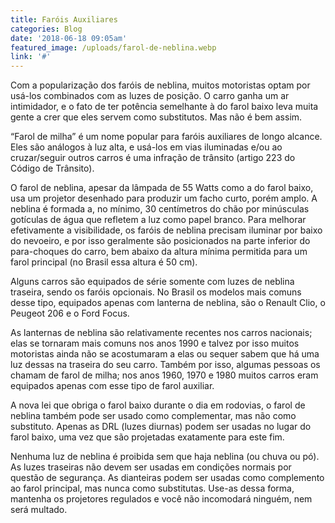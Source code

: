 ```yaml
---
title: Faróis Auxiliares
categories: Blog
date: '2018-06-18 09:05am'
featured_image: /uploads/farol-de-neblina.webp
link: '#'
---
```

Com a popularização dos faróis de neblina, muitos motoristas optam por usá-los combinados com as luzes de posição. O carro ganha um ar intimidador, e o fato de ter potência semelhante à do farol baixo leva muita gente a crer que eles servem como substitutos. Mas não é bem assim.

“Farol de milha” é um nome popular para faróis auxiliares de longo alcance. Eles são análogos à luz alta, e usá-los em vias iluminadas e/ou ao cruzar/seguir outros carros é uma infração de trânsito (artigo 223 do Código de Trânsito).

O farol de neblina, apesar da lâmpada de 55 Watts como a do farol baixo, usa um projetor desenhado para produzir um facho curto, porém amplo. A neblina é formada a, no mínimo, 30 centímetros do chão por minúsculas gotículas de água que refletem a luz como papel branco. Para melhorar efetivamente a visibilidade, os faróis de neblina precisam iluminar por baixo do nevoeiro, e por isso geralmente são posicionados na parte inferior do para-choques do carro, bem abaixo da altura mínima permitida para um farol principal (no Brasil essa altura é 50 cm).

Alguns carros são equipados de série somente com luzes de neblina traseira, sendo os faróis  opcionais. No Brasil os modelos mais comuns desse tipo, equipados apenas com lanterna de neblina, são o Renault Clio, o Peugeot 206 e o Ford Focus.

As lanternas de neblina são relativamente recentes nos carros nacionais; elas se tornaram mais comuns nos anos 1990 e talvez por isso muitos motoristas ainda não se acostumaram a elas ou sequer sabem que há uma luz dessas na traseira do seu carro. Também por isso, algumas pessoas os chamam de farol de milha; nos anos 1960, 1970 e 1980 muitos carros eram equipados apenas com esse tipo de farol auxiliar.

A nova lei que obriga o farol baixo durante o dia em rodovias, o farol de neblina também pode ser usado como complementar, mas não como substituto. Apenas as DRL (luzes diurnas) podem ser usadas no lugar do farol baixo, uma vez que são projetadas exatamente para este fim.

Nenhuma luz de neblina é proibida sem que haja neblina (ou chuva ou pó). As luzes traseiras não devem ser usadas em condições normais por questão de segurança. As dianteiras podem ser usadas como complemento ao farol principal, mas nunca como substitutas. Use-as dessa forma, mantenha os projetores regulados e você não incomodará ninguém, nem será multado.
